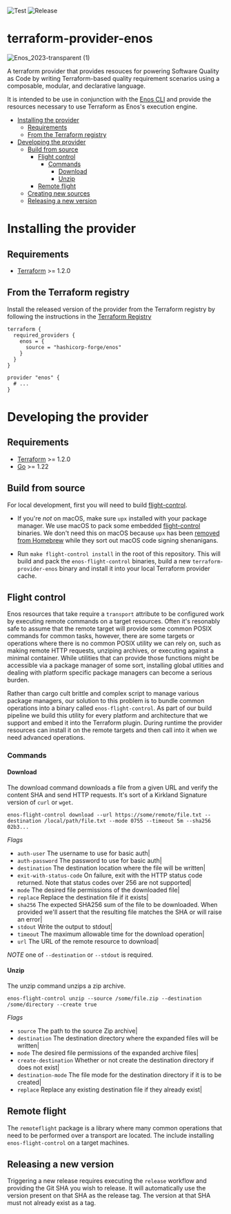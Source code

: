 ![Test](https://github.com/hashicorp-forge/terraform-provider-enos/actions/workflows/test.yml/badge.svg)
![Release](https://github.com/hashicorp-forge/terraform-provider-enos/actions/workflows/release.yml/badge.svg)

# terraform-provider-enos
![Enos_2023-transparent (1)](https://github.com/hashicorp-forge/terraform-provider-enos/assets/65058/a53ab096-617e-418b-813d-894f1695ff9a)

A terraform provider that provides resouces for powering Software Quality as Code by writing
Terraform-based quality requirement scenarios using a composable, modular, and declarative language.

It is intended to be use in conjunction with the [Enos CLI](https://github.com/hashicorp/enos) and
provide the resources necessary to use Terraform as Enos's execution engine.

- [Installing the provider](#installing-the-provider)
  - [Requirements](#requirements)
  - [From the Terraform registry](#from-the-terraform-registry)
- [Developing the provider](#developing-the-provider)
  - [Build from source](#build-from-source)
    - [Flight control](#flight-control)
      - [Commands](#commands)
        - [Download](#download)
        - [Unzip](#unzip)
    - [Remote flight](#remote-flight)
  - [Creating new sources](#creating-new-sources)
  - [Releasing a new version](#releasing-a-new-version)

# Installing the provider

## Requirements

- [Terraform](https://www.terraform.io/downloads.html) >= 1.2.0

## From the Terraform registry

Install the released version of the provider from the Terraform registry by following the instructions in the [Terraform Registry](https://registry.terraform.io/providers/hashicorp-forge/enos/latest)

```hcl
terraform {
  required_providers {
    enos = {
      source = "hashicorp-forge/enos"
    }
  }
}

provider "enos" {
  # ...
}
```

# Developing the provider

## Requirements

- [Terraform](https://www.terraform.io/downloads.html) >= 1.2.0
- [Go](https://golang.org/doc/install) >= 1.22

## Build from source

For local development, first you will need to build [flight-control](#flight-control). 

* If you're _not_ on macOS, make sure `upx` installed with your package manager. We use macOS to
  pack some embedded [flight-control](#flight-control) binaries. We don't need this on macOS because
  `upx` has been [removed from Homebrew](https://github.com/upx/upx/issues/612) while they sort out
  macOS code signing shenanigans.

* Run `make flight-control install` in the root of this repository. This will build and pack
  the `enos-flight-control` binaries, build a new `terraform-provider-enos` binary and install it into
  your local Terraform provider cache.

## Flight control
Enos resources that take require a `transport` attribute to be configured work by executing remote
commands on a target resources. Often it's resonably safe to assume that the remote target will
provide some common POSIX commands for common tasks, however, there are some targets or operations
where there is no common POSIX utility we can rely on, such as making remote HTTP requests, unziping
archives, or executing against a minimal container. While utilities that can provide those functions
might be accessible via a package manager of some sort, installing global utlities and dealing with
platform specific package managers can become a serious burden.

Rather than cargo cult brittle and complex script to manage various package managers, our solution
to this problem is to bundle common operations into a binary called `enos-flight-control`. As part
of our build pipeline we build this utility for every platform and architecture that we support and
embed it into the Terraform plugin. During runtime the provider resources can install it on the
remote targets and then call into it when we need advanced operations.

### Commands

#### Download

The download command downloads a file from a given URL and verify the content SHA and send HTTP
requests. It's sort of a Kirkland Signature version of `curl` or `wget`.

`enos-flight-control download --url https://some/remote/file.txt --destination /local/path/file.txt --mode 0755 --timeout 5m --sha256 02b3...`

*Flags*
- `auth-user` The username to use for basic auth|
- `auth-password` The password to use for basic auth|
- `destination` The destination location where the file will be written|
- `exit-with-status-code` On failure, exit with the HTTP status code returned. Note that status codes over 256 are not supported|
- `mode` The desired file permissions of the downloaded file|
- `replace` Replace the destination file if it exists|
- `sha256` The expected SHA256 sum of the file to be downloaded. When provided we'll assert that the resulting file matches the SHA or will raise an error|
- `stdout` Write the output to stdout|
- `timeout` The maximum allowable time for the download operation|
- `url` The URL of the remote resource to download|

*NOTE* one of `--destination` or `--stdout` is required.

#### Unzip

The unzip command unzips a zip archive.

`enos-flight-control unzip --source /some/file.zip --destination /some/directory --create true`

*Flags*
- `source` The path to the source Zip archive|
- `destination` The destination directory where the expanded files will be written|
- `mode` The desired file permissions of the expanded archive files|
- `create-destination` Whether or not create the destination directory if does not exist|
- `destination-mode` The file mode for the destination directory if it is to be created|
- `replace` Replace any existing destination file if they already exist|

## Remote flight

The `remoteflight` package is a library where many common operations that need to be performed over
a transport are located. The include installing `enos-flight-control` on a target machines.

## Releasing a new version
Triggering a new release requires executing the `release` workflow and providing the Git SHA you
wish to release. It will automatically use the version present on that SHA as the release tag. The
version at that SHA must not already exist as a tag.
